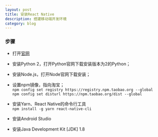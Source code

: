 ```yaml
---
layout: post
title: 安装React Native
description: 搭建移动端开发环境
category: blog
---
```


### 步骤
+ 打开[官网](https://reactnative.cn/)
+ 安装Python 2，打开Python官网下载安装版本为2的Python；
+ 安装Node.js，打开Node官网下载安装；
+ 设置npm镜像，指向淘宝；    
`npm config set registry https://registry.npm.taobao.org --global`
`npm config set disturl https://npm.taobao.org/dist --global`

+ 安装Yarn、React Native的命令行工具    
`npm install -g yarn react-native-cli`

+ 安装Android Studio
+ 安装Java Development Kit [JDK] 1.8